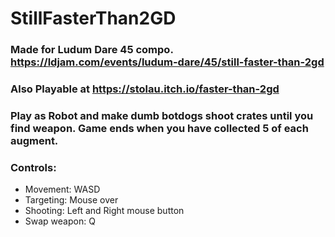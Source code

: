 ﻿# StillFasterThan2GD
 
### Made for Ludum Dare 45 compo. https://ldjam.com/events/ludum-dare/45/still-faster-than-2gd 
 
### Also Playable at https://stolau.itch.io/faster-than-2gd 
 
### Play as Robot and make dumb botdogs shoot crates until you find weapon. Game ends when you have collected 5 of each augment. 
 
 ### Controls:
 - Movement: WASD
 - Targeting: Mouse over
 - Shooting: Left and Right mouse button
 - Swap weapon: Q
